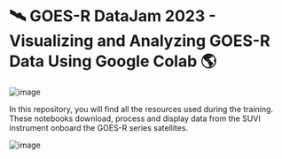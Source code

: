 # 🛰️ GOES-R DataJam 2023 - Visualizing and Analyzing GOES-R Data Using Google Colab 🌎
![image](https://github.com/mgarbanzo/goes-r_datajam_2023/assets/844349/a5b1392b-7fb8-4ff7-91df-01c129aea2f7)

In this repository, you will find all the resources used during the training. These notebooks download, process and display data from the SUVI instrument onboard the GOES-R series satellites.

![image](https://github.com/mgarbanzo/goes-r_datajam_2023/assets/844349/a6b27cd2-70a7-42b8-a0a4-dac868e081e2)



